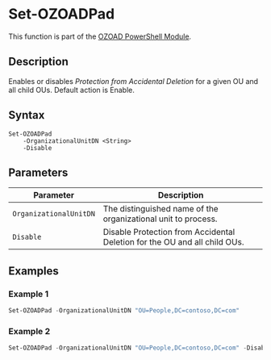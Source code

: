 # Set-OZOADPad
This function is part of the [OZOAD PowerShell Module](https://github.com/onezeroone-dev/OZOAD-PowerShell-Module/blob/main/README.md).

## Description
Enables or disables _Protection from Accidental Deletion_ for a given OU and all child OUs. Default action is Enable.

## Syntax
```
Set-OZOADPad
    -OrganizationalUnitDN <String>
    -Disable
```
## Parameters
|Parameter|Description|
|---------|-----------|
|`OrganizationalUnitDN`|The distinguished name of the organizational unit to process.|
|`Disable`|Disable Protection from Accidental Deletion for the OU and all child OUs.|

## Examples
### Example 1
```powershell
Set-OZOADPad -OrganizationalUnitDN "OU=People,DC=contoso,DC=com"
```
### Example 2
```powershell
Set-OZOADPad -OrganizationalUnitDN "OU=People,DC=contoso,DC=com" -Disable
```
